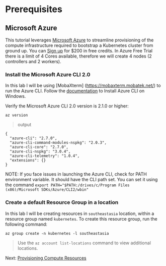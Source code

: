 # Prerequisites

## Microsoft Azure

This tutorial leverages [Microsoft Azure](https://azure.microsoft.com) to streamline provisioning of the compute infrastructure required to bootstrap a Kubernetes cluster from ground up. You can [Sign up](https://azure.microsoft.com/free/) for $200 in free credits. 
In Azure Free Trial there is a limit of 4 Cores available, therefore we will create 4 nodes (2 controllers and 2 workers).

### Install the Microsoft Azure CLI 2.0

In this lab I will be using [MobaXterm] (https://mobaxterm.mobatek.net/) to run the Azure CLI. Follow the [documentation](https://docs.microsoft.com/en-us/cli/azure/install-azure-cli-windows?view=azure-cli-latest&tabs=azure-cli) to Install Azure CLI on Windows.

Verify the Microsoft Azure CLI 2.0 version is 2.1.0 or higher:

```shell
az version
```
> output

```shell
{
  "azure-cli": "2.7.0",
  "azure-cli-command-modules-nspkg": "2.0.3",
  "azure-cli-core": "2.7.0",
  "azure-cli-nspkg": "3.0.4",
  "azure-cli-telemetry": "1.0.4",
  "extensions": {}
}
```
NOTE: If you face issues in launching the Azure CLI, check for PATH environment variable. It should have the CLI path set.
      You can set it using the command ``` export PATH="$PATH:/drives/c/Program Files (x86)/Microsoft SDKs/Azure/CLI2/wbin" ```

### Create a default Resource Group in a location

In this lab I will be creating resources in `southeastasia` location, within a resource group named `kubernetes`. 
To create this resource group, run the following command:

```shell
az group create -n kubernetes -l southeastasia
```

> Use the `az account list-locations` command to view additional locations.

Next: [Provisioning Compute Resources](02-compute-resources.md)
